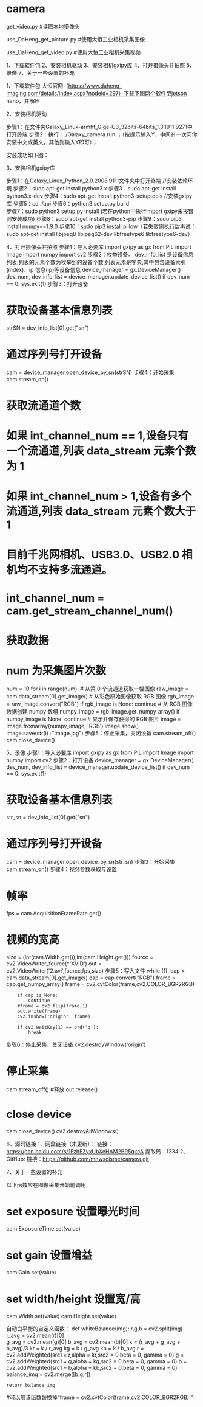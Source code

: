 # camera


get_video.py  #读取本地摄像头

use_DaHeng_get_picture.py #使用大恒工业相机采集图像

use_DaHeng_get_video.py #使用大恒工业相机采集视频


1、下载软件包
2、安装相机驱动
3、安装相机gxipy库
4、打开摄像头并拍照
5、录像
7、关于一些设置的补充






1、下载软件包
大恒官网（https://www.daheng-imaging.com/details/index.aspx?nodeid=297）下载下图两个软件至jetson nano，并解压


2、安装相机驱动

步骤1：在文件夹Galaxy_Linux-armhf_Gige-U3_32bits-64bits_1.3.1911.9271中打开终端
步骤2：执行：./Galaxy_camera.run ；（按提示输入Y，中间有一次问你安装中文或英文，其他则输入Y即可）；
  
安装成功如下图：
  
3、安装相机gxipy库

步骤1：在Galaxy_Linux_Python_2.0.2008.9111文件夹中打开终端
//安装依赖环境
步骤2：sudo apt-get install python3.x
步骤3：sudo apt-get install python3.x-dev
步骤4：sudo apt-get install python3-setuptools
//安装gxipy库
步骤5：cd ./api 
步骤6：python3 setup.py build   
步骤7：sudo python3 setup.py install (若在python中执行import gxipy未报错则安装成功)
步骤8：sudo apt-get install python3-pip
步骤9：sudo pip3 install numpy==1.9.0
步骤10：sudo pip3 install pillow（若失败则执行后再试：sudo apt-get install libjpeg8 libjpeg62-dev libfreetype6 libfreetype6-dev）

4、打开摄像头并拍照
步骤1：导入必要库
import gxipy as gx
from PIL import Image
import numpy
import cv2
步骤2：枚举设备。
dev_info_list 是设备信息列表,列表的元素个数为枚举到的设备个数,列表元素是字典,其中包含设备索引(index)、ip 信息(ip)等设备信息
device_manager = gx.DeviceManager()
dev_num, dev_info_list = device_manager.update_device_list()
if dev_num == 0:
	sys.exit(1)
步骤3：打开设备
# 获取设备基本信息列表
strSN = dev_info_list[0].get("sn")
# 通过序列号打开设备
cam = device_manager.open_device_by_sn(strSN)
步骤4：开始采集
cam.stream_on()
# 获取流通道个数
# 如果 int_channel_num == 1,设备只有一个流通道,列表 data_stream 元素个数为 1
# 如果 int_channel_num > 1,设备有多个流通道,列表 data_stream 元素个数大于 1
# 目前千兆网相机、USB3.0、USB2.0 相机均不支持多流通道。
# int_channel_num = cam.get_stream_channel_num()
# 获取数据
# num 为采集图片次数
num = 10
for i in range(num):
	# 从第 0 个流通道获取一幅图像
	raw_image = cam.data_stream[0].get_image()
	# 从彩色原始图像获取 RGB 图像
	rgb_image = raw_image.convert("RGB")
	if rgb_image is None:
		continue
	# 从 RGB 图像数据创建 numpy 数组
	numpy_image = rgb_image.get_numpy_array()
	if numpy_image is None:
		continue
	# 显示并保存获得的 RGB 图片
	image = Image.fromarray(numpy_image, 'RGB')
	image.show()
	image.save(str(i)+"image.jpg")
步骤5：停止采集，关闭设备
cam.stream_off()
cam.close_device()

5、录像
步骤1：导入必要库
import gxipy as gx
from PIL import Image
import numpy
import cv2
步骤2：打开设备
device_manager = gx.DeviceManager() 
dev_num, dev_info_list = device_manager.update_device_list()
if dev_num == 0:
		sys.exit(1)
# 获取设备基本信息列表
str_sn = dev_info_list[0].get("sn")
# 通过序列号打开设备
cam = device_manager.open_device_by_sn(str_sn)
步骤3：开始采集
	cam.stream_on()
步骤4：视频参数获取与设置
# 帧率
fps = cam.AcquisitionFrameRate.get()  
# 视频的宽高
size = (int(cam.Width.get()),int(cam.Height.get()))
fourcc = cv2.VideoWriter_fourcc(*'XVID')
out = cv2.VideoWriter('2.avi',fourcc,fps,size)
步骤5：写入文件
while (1):
   			cap = cam.data_stream[0].get_image()
		cap = cap.convert("RGB")
		frame = cap.get_numpy_array()
		frame = cv2.cvtColor(frame,cv2.COLOR_BGR2RGB)
		
		if cap is None:
			continue
		#frame = cv2.flip(frame,1)		
		out.write(frame)
		cv2.imshow('origin', frame)

		if cv2.waitKey(1) == ord('q'):
			break
步骤6：停止采集，关闭设备
cv2.destroyWindow('origin')
# 停止采集
cam.stream_off()
#释放
out.release()
# close device
cam.close_device()
cv2.destroyAllWindows()

6、源码链接
1、网盘链接（未更新）：
链接：https://pan.baidu.com/s/1FzhEZyxUbXeHAM2BR5qkcA 
提取码：1234 
2、GitHub:
链接：https://github.com/mnwscisme/camera.git



7、关于一些设置的补充

以下函数应在图像采集开始前调用
# set exposure 设置曝光时间
cam.ExposureTime.set(value)

# set gain 设置增益
cam.Gain.set(value)

# set width/height 设置宽/高
cam.Width.set(value)
cam.Height.set(value)


自动白平衡的自定义函数：
def whiteBalance(img):
	r,g,b = cv2.split(img)
	r_avg = cv2.mean(r)[0]		
	g_avg = cv2.mean(g)[0]
	b_avg = cv2.mean(b)[0]
	k = (r_avg + g_avg + b_avg)/3
	kr = k / r_avg
	kg = k / g_avg
	kb = k / b_avg
	r = cv2.addWeighted(src1 = r,alpha = kr,src2 = 0,beta = 0, gamma = 0)
	g = cv2.addWeighted(src1 = g,alpha = kg,src2 = 0,beta = 0, gamma = 0)
	b = cv2.addWeighted(src1 = b,alpha = kb,src2 = 0,beta = 0, gamma = 0)
	balance_img = cv2.merge([b,g,r])
	
	return balance_img

#可以用该函数替换掉“frame = cv2.cvtColor(frame,cv2.COLOR_BGR2RGB) ”

